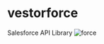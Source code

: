 # vestorforce
Salesforce API Library
![force](https://media.giphy.com/media/VCe1QjCbO1SH6/giphy-facebook_s.jpg)
